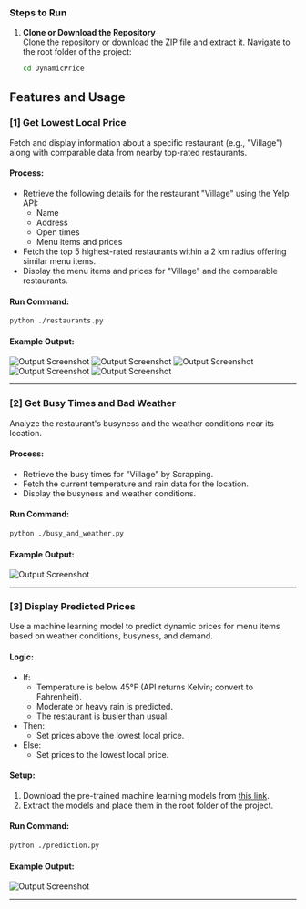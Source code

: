 


### Steps to Run

1. **Clone or Download the Repository**  
   Clone the repository or download the ZIP file and extract it. Navigate to the root folder of the project:
   ```bash
   cd DynamicPrice
   ```

## Features and Usage

### [1] Get Lowest Local Price

Fetch and display information about a specific restaurant (e.g., "Village") along with comparable data from nearby top-rated restaurants.

#### Process:
- Retrieve the following details for the restaurant "Village" using the Yelp API:
  - Name
  - Address
  - Open times
  - Menu items and prices
- Fetch the top 5 highest-rated restaurants within a 2 km radius offering similar menu items.
- Display the menu items and prices for "Village" and the comparable restaurants.

#### Run Command:
```bash
python ./restaurants.py
```

#### Example Output:
![Output Screenshot](output/output1.png)
![Output Screenshot](output/output2.png)
![Output Screenshot](output/output3.png)
![Output Screenshot](output/output4.png)
![Output Screenshot](output/output5.png)

---

### [2] Get Busy Times and Bad Weather

Analyze the restaurant's busyness and the weather conditions near its location.

#### Process:
- Retrieve the busy times for "Village" by Scrapping.
- Fetch the current temperature and rain data for the location.
- Display the busyness and weather conditions.

#### Run Command:
```bash
python ./busy_and_weather.py
```

#### Example Output:
![Output Screenshot](output/output6.png)

---

### [3] Display Predicted Prices

Use a machine learning model to predict dynamic prices for menu items based on weather conditions, busyness, and demand.

#### Logic:
- If:
  - Temperature is below 45°F (API returns Kelvin; convert to Fahrenheit).
  - Moderate or heavy rain is predicted.
  - The restaurant is busier than usual.
- Then:
  - Set prices above the lowest local price.
- Else:
  - Set prices to the lowest local price.

#### Setup:
1. Download the pre-trained machine learning models from [this link](https://drive.google.com/file/d/1HPN_xZ6ueGoO63M3MfFIYRJNoXGv3kXp/view?usp=sharing).
2. Extract the models and place them in the root folder of the project.

#### Run Command:
```bash
python ./prediction.py
```

#### Example Output:
![Output Screenshot](output/output7.png)

---
